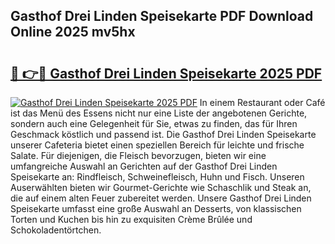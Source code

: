 ## Gasthof Drei Linden Speisekarte PDF Download Online 2025 mv5hx

# <h2><a href="http://gcbka3.nevu.top/?p=Gasthof+Drei+Linden+Speisekarte">🔗 👉🔴 Gasthof Drei Linden Speisekarte 2025 PDF</a></h2>

[![Gasthof Drei Linden Speisekarte 2025 PDF](https://i.imgur.com/dBaPXMq.png)](http://gcbka3.nevu.top/?p=Gasthof+Drei+Linden+Speisekarte)
In einem Restaurant oder Café ist das Menü des Essens nicht nur eine Liste der angebotenen Gerichte, sondern auch eine Gelegenheit für Sie, etwas zu finden, das für Ihren Geschmack köstlich und passend ist. Die Gasthof Drei Linden Speisekarte unserer Cafeteria bietet einen speziellen Bereich für leichte und frische Salate. Für diejenigen, die Fleisch bevorzugen, bieten wir eine umfangreiche Auswahl an Gerichten auf der Gasthof Drei Linden Speisekarte an: Rindfleisch, Schweinefleisch, Huhn und Fisch. Unseren Auserwählten bieten wir Gourmet-Gerichte wie Schaschlik und Steak an, die auf einem alten Feuer zubereitet werden. Unsere Gasthof Drei Linden Speisekarte umfasst eine große Auswahl an Desserts, von klassischen Torten und Kuchen bis hin zu exquisiten Crème Brûlée und Schokoladentörtchen.

